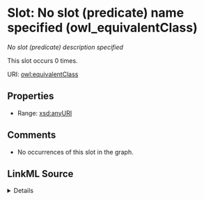 

# Slot: No slot (predicate) name specified (owl_equivalentClass)


_No slot (predicate) description specified_






This slot occurs 0 times.


URI: [owl:equivalentClass](http://www.w3.org/2002/07/owl#equivalentClass)



<!-- no inheritance hierarchy -->








## Properties

* Range: [xsd:anyURI](http://www.w3.org/2001/XMLSchema#anyURI)





## Comments

* No occurrences of this slot in the graph.



## LinkML Source

<details>

```yaml
name: owl_equivalentClass
annotations:
  count:
    tag: count
    value: 0
description: No slot (predicate) description specified
title: No slot (predicate) name specified
comments:
- No occurrences of this slot in the graph.
from_schema: spatial-kg
rank: 1000
domain: owl_equivalentClass
slot_uri: owl:equivalentClass
alias: owl_equivalentClass
range: uri

```
</details>